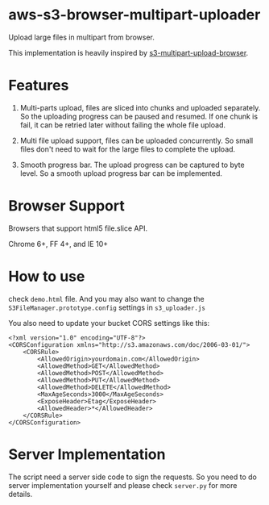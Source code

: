 aws-s3-browser-multipart-uploader
=================================

Upload large files in multipart from browser.

This implementation is heavily inspired by [s3-multipart-upload-browser](https://github.com/hridayeshgupta/s3-multipart-upload-browser).

# Features

1. Multi-parts upload, files are sliced into chunks and uploaded separately. So the uploading progress can be paused and resumed. If one chunk is fail, it can be retried later without failing the whole file upload.

2. Multi file upload support, files can be uploaded concurrently. So small files don't need to wait for the large files to complete the upload.

3. Smooth progress bar. The upload progress can be captured to byte level. So a smooth upload progress bar can be implemented.


# Browser Support

Browsers that support html5 file.slice API.

Chrome 6+, FF 4+, and IE 10+

# How to use

check `demo.html` file. And you may also want to change the `S3FileManager.prototype.config` settings in `s3_uploader.js`

You also need to update your bucket CORS settings like this:

```
<?xml version="1.0" encoding="UTF-8"?>
<CORSConfiguration xmlns="http://s3.amazonaws.com/doc/2006-03-01/">
    <CORSRule>
        <AllowedOrigin>yourdomain.com</AllowedOrigin>
        <AllowedMethod>GET</AllowedMethod>
        <AllowedMethod>POST</AllowedMethod>
        <AllowedMethod>PUT</AllowedMethod>
        <AllowedMethod>DELETE</AllowedMethod>
        <MaxAgeSeconds>3000</MaxAgeSeconds>
        <ExposeHeader>Etag</ExposeHeader>
        <AllowedHeader>*</AllowedHeader>
    </CORSRule>
</CORSConfiguration>
```

# Server Implementation

The script need a server side code to sign the requests. So you need to do server implementation yourself and please check `server.py` for more details.
